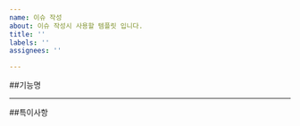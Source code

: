 ```yaml
---
name: 이슈 작성
about: 이슈 작성시 사용할 템플릿 입니다.
title: ''
labels: ''
assignees: ''

---
```


##기능명

---

##특이사항
